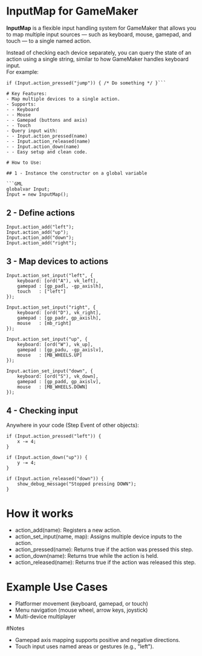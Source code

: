 # InputMap for GameMaker

**InputMap** is a flexible input handling system for GameMaker that allows you to map multiple input sources — such as keyboard, mouse, gamepad, and touch — to a single named action.

Instead of checking each device separately, you can query the state of an action using a single string, similar to how GameMaker handles keyboard input.  
For example:
```gml
if (Input.action_pressed("jump")) { /* Do something */ }```

# Key Features:
- Map multiple devices to a single action.
- Supports:
- - Keyboard
- - Mouse
- - Gamepad (buttons and axis)
- - Touch
- Query input with:
- - Input.action_pressed(name)
- - Input.action_released(name)
- - Input.action_down(name)
- - Easy setup and clean code.

# How to Use:

## 1 - Instance the constructor on a global variable

```GML
globalvar Input;
Input = new InputMap();
```

## 2 - Define actions


```GML
Input.action_add("left");
Input.action_add("up");
Input.action_add("down");
Input.action_add("right");
```

## 3 - Map devices to actions

```GML
Input.action_set_input("left", {
    keyboard: [ord("A"), vk_left],
    gamepad : [gp_padl, -gp_axislh],
    touch   : ["left"]
});

Input.action_set_input("right", {
    keyboard: [ord("D"), vk_right],
    gamepad : [gp_padr, gp_axislh],
    mouse   : [mb_right]
});

Input.action_set_input("up", {
    keyboard: [ord("W"), vk_up],
    gamepad : [gp_padu, -gp_axislv],
    mouse   : [MB_WHEELS.UP]
});

Input.action_set_input("down", {
    keyboard: [ord("S"), vk_down],
    gamepad : [gp_padd, gp_axislv],
    mouse   : [MB_WHEELS.DOWN]
});
```

## 4 - Checking input

Anywhere in your code (Step Event of other objects):
```GML
if (Input.action_pressed("left")) {
    x -= 4;
}

if (Input.action_down("up")) {
    y -= 4;
}

if (Input.action_released("down")) {
    show_debug_message("Stopped pressing DOWN");
}
```

# How it works

- action_add(name): Registers a new action.
- action_set_input(name, map): Assigns multiple device inputs to the action.
- action_pressed(name): Returns true if the action was pressed this step.
- action_down(name): Returns true while the action is held.
- action_released(name): Returns true if the action was released this step.

# Example Use Cases
- Platformer movement (keyboard, gamepad, or touch)
- Menu navigation (mouse wheel, arrow keys, joystick)
- Multi-device multiplayer

#Notes
- Gamepad axis mapping supports positive and negative directions.
- Touch input uses named areas or gestures (e.g., "left").